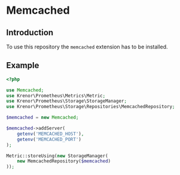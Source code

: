 Memcached
=========

## Introduction

To use this repository the `memcached` extension has to be installed.

## Example

```php
<?php

use Memcached;
use Krenor\Prometheus\Metrics\Metric;
use Krenor\Prometheus\Storage\StorageManager;
use Krenor\Prometheus\Storage\Repositories\MemcachedRepository;

$memcached = new Memcached;

$memcached->addServer(
    getenv('MEMCACHED_HOST'),
    getenv('MEMCACHED_PORT')
);

Metric::storeUsing(new StorageManager(
    new MemcachedRepository($memcached)
));
```
